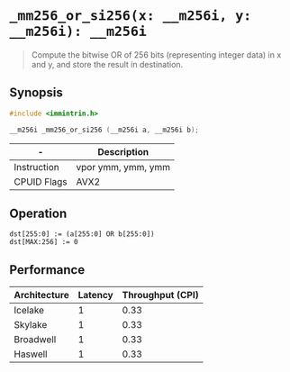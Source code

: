 `_mm256_or_si256(x: __m256i, y: __m256i): __m256i`
==================================================

> Compute the bitwise OR of 256 bits (representing integer data) in x and y, and store the result in destination.

## Synopsis

```c
#include <immintrin.h>

__m256i _mm256_or_si256 (__m256i a, __m256i b);
```

| -           | Description        |
| ----------- | ------------------ |
| Instruction | vpor ymm, ymm, ymm |
| CPUID Flags | AVX2               |

## Operation

```
dst[255:0] := (a[255:0] OR b[255:0])
dst[MAX:256] := 0
```

## Performance

| Architecture | Latency | Throughput (CPI) |
| ------------ | ------- | ---------------- |
| Icelake      | 1       | 0.33             |
| Skylake      | 1       | 0.33             |
| Broadwell    | 1       | 0.33             |
| Haswell      | 1       | 0.33             |
